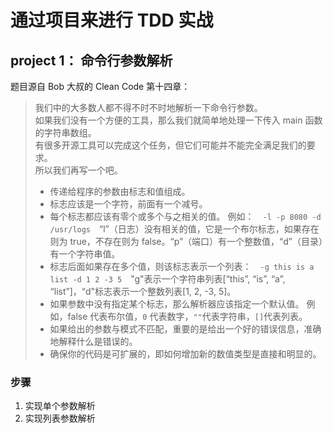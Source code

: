 # 通过项目来进行 TDD 实战 
## project 1： 命令行参数解析
题目源自 Bob 大叔的 Clean Code 第十四章：

>我们中的大多数人都不得不时不时地解析一下命令行参数。  
>如果我们没有一个方便的工具，那么我们就简单地处理一下传入 main 函数的字符串数组。  
> 有很多开源工具可以完成这个任务，但它们可能并不能完全满足我们的要求。  
> 所以我们再写一个吧。　
> - 传递给程序的参数由标志和值组成。  
> - 标志应该是一个字符，前面有一个减号。
> - 每个标志都应该有零个或多个与之相关的值。
> 例如：　`-l -p 8080 -d /usr/logs`　“l”（日志）没有相关的值，它是一个布尔标志，如果存在则为 true，不存在则为 false。“p”（端口）有一个整数值，“d”（目录）有一个字符串值。
> - 标志后面如果存在多个值，则该标志表示一个列表：　`-g this is a list -d 1 2 -3 5`　"g"表示一个字符串列表[“this”, “is”, “a”, “list”]，“d"标志表示一个整数列表[1, 2, -3, 5]。　
> - 如果参数中没有指定某个标志，那么解析器应该指定一个默认值。 例如，false 代表布尔值，`0` 代表数字，`""`代表字符串，`[]`代表列表。
> - 如果给出的参数与模式不匹配，重要的是给出一个好的错误信息，准确地解释什么是错误的。　
> - 确保你的代码是可扩展的，即如何增加新的数值类型是直接和明显的。

### 步骤
1. 实现单个参数解析
2. 实现列表参数解析
